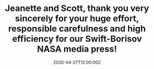 ---
title: Jeanette and Scott, thank you very sincerely for your huge effort, responsible carefulness and high efficiency for our Swift-Borisov NASA media press!
summary:

tags:
- Thanks
date: "2020-04-27T12:00:00Z"

# Optional external URL for project (replaces project detail page).
external_link: https://www.nasa.gov/feature/goddard/2020/nasa-s-swift-mission-tallied-water-from-interstellar-comet-borisov

image:
  caption: Zexi Xing (邢泽曦)
  focal_point: Smart

#links:
#- icon: link
#  icon_pack: fas
#  name: The Paper Page
#  url: 

#- icon: microphone-alt
#  icon_pack: fas
#  name: NASA Media Press
#  url: 

#url_code: ""
#url_pdf: ""
#url_slides: ""
#url_video: ""

# Slides (optional).
#   Associate this project with Markdown slides.
#   Simply enter your slide deck's filename without extension.
#   E.g. `slides = "example-slides"` references `content/slides/example-slides.md`.
#   Otherwise, set `slides = ""`.
#slides: example
---